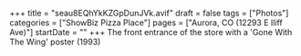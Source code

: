 +++
title = "seau8EQhYkKZGpDunJVk.avif"
draft = false
tags = ["Photos"]
categories = ["ShowBiz Pizza Place"]
pages = ["Aurora, CO (12293 E Iliff Ave)"]
startDate = ""
+++
The front entrance of the store with a 'Gone With The Wing' poster (1993)
